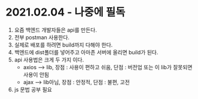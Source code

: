 # 2021.02.04 - 나중에 필독

1. 요즘 백엔드 개발자들은 api를 만든다.
2. 전부 postman 사용한다.
3. 실제로 배포를 하려면 build까지 다해야 한다.
4. 백엔드에 dist폴더를 넣어주고 아마존 서버에 올리면 build가 된다.
5. api 사용법은 크게 두 가지 이다.
   - axios --> lib, 장점 : 사용이 편하고 쉬움, 단점 : 버전업 또는 이 lib가 잘못되면 사용이 안됨
   - ajax --> lib아님, 장점 : 안정적, 단점 : 불편, 고전
6. js 문법 공부 필요